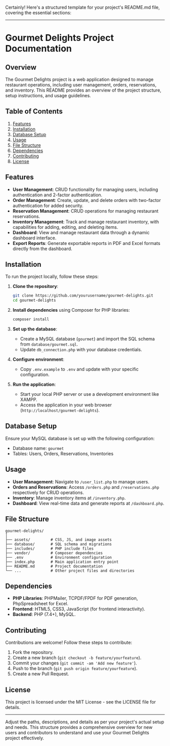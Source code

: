 Certainly! Here's a structured template for your project's README.md file, covering the essential sections:

---

# Gourmet Delights Project Documentation

## Overview
The Gourmet Delights project is a web application designed to manage restaurant operations, including user management, orders, reservations, and inventory. This README provides an overview of the project structure, setup instructions, and usage guidelines.

## Table of Contents
1. [Features](#features)
2. [Installation](#installation)
3. [Database Setup](#database-setup)
4. [Usage](#usage)
5. [File Structure](#file-structure)
6. [Dependencies](#dependencies)
7. [Contributing](#contributing)
8. [License](#license)

## Features
- **User Management**: CRUD functionality for managing users, including authentication and 2-factor authentication.
- **Order Management**: Create, update, and delete orders with two-factor authentication for added security.
- **Reservation Management**: CRUD operations for managing restaurant reservations.
- **Inventory Management**: Track and manage restaurant inventory, with capabilities for adding, editing, and deleting items.
- **Dashboard**: View and manage restaurant data through a dynamic dashboard interface.
- **Export Reports**: Generate exportable reports in PDF and Excel formats directly from the dashboard.

## Installation
To run the project locally, follow these steps:

1. **Clone the repository**:
   ```bash
   git clone https://github.com/yourusername/gourmet-delights.git
   cd gourmet-delights
   ```

2. **Install dependencies** using Composer for PHP libraries:
   ```bash
   composer install
   ```

3. **Set up the database**:
   - Create a MySQL database (`gourmet`) and import the SQL schema from `database/gourmet.sql`.
   - Update `db_connection.php` with your database credentials.

4. **Configure environment**:
   - Copy `.env.example` to `.env` and update with your specific configuration.

5. **Run the application**:
   - Start your local PHP server or use a development environment like XAMPP.
   - Access the application in your web browser (`http://localhost/gourmet-delights`).

## Database Setup
Ensure your MySQL database is set up with the following configuration:
- Database name: `gourmet`
- Tables: Users, Orders, Reservations, Inventories

## Usage
- **User Management**: Navigate to `/user_list.php` to manage users.
- **Orders and Reservations**: Access `/orders.php` and `/reservations.php` respectively for CRUD operations.
- **Inventory**: Manage inventory items at `/inventory.php`.
- **Dashboard**: View real-time data and generate reports at `/dashboard.php`.

## File Structure
```
gourmet-delights/
│
├── assets/         # CSS, JS, and image assets
├── database/       # SQL schema and migrations
├── includes/       # PHP include files
├── vendor/         # Composer dependencies
├── .env            # Environment configuration
├── index.php       # Main application entry point
├── README.md       # Project documentation
└── ...             # Other project files and directories
```

## Dependencies
- **PHP Libraries**: PHPMailer, TCPDF/FPDF for PDF generation, PhpSpreadsheet for Excel.
- **Frontend**: HTML5, CSS3, JavaScript (for frontend interactivity).
- **Backend**: PHP (7.4+), MySQL.

## Contributing
Contributions are welcome! Follow these steps to contribute:
1. Fork the repository.
2. Create a new branch (`git checkout -b feature/yourfeature`).
3. Commit your changes (`git commit -am 'Add new feature'`).
4. Push to the branch (`git push origin feature/yourfeature`).
5. Create a new Pull Request.

## License
This project is licensed under the MIT License - see the LICENSE file for details.

---

Adjust the paths, descriptions, and details as per your project's actual setup and needs. This structure provides a comprehensive overview for new users and contributors to understand and use your Gourmet Delights project effectively.